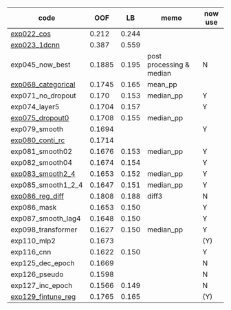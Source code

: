 
|code|OOF|LB|memo|now use|
|--|--|--|--|--|
|[exp022_cos]|0.212|0.244|||
|[exp023_1dcnn]|0.387|0.559|||
|exp045_now_best|0.1885|0.195|post processing & median|N|
|[exp068_categorical]|0.1745|0.165|mean_pp||
|exp071_no_dropout|0.170|0.153|median_pp|Y|
|exp074_layer5|0.1704|0.157||Y|
|[exp075_dropout0]|0.1708|0.155|median_pp||
|exp079_smooth|0.1694|||Y|
|[exp080_conti_rc]|0.1714||||
|exp081_smooth02|0.1676|0.153|median_pp|Y|
|exp082_smooth04|0.1674|0.154||Y|
|[exp083_smooth2_4]|0.1653|0.152|median_pp|Y|
|exp085_smooth1_2_4|0.1647|0.151|median_pp|Y|
|[exp086_reg_diff]|0.1808|0.188|diff3|N|
|exp086_mask|0.1653|0.150||Y|
|exp087_smooth_lag4|0.1648|0.150||Y|
|exp098_transformer|0.1627|0.150|median_pp|Y|
|exp110_mlp2|0.1673|||(Y)|
|exp116_cnn|0.1622|0.150||Y|
|exp125_dec_epoch|0.1669|||N|
|exp126_pseudo|0.1598|||N|
|exp127_inc_epoch|0.1566|0.149||N|
|[exp129_fintune_reg]|0.1765|0.165||(Y)|



[exp022_cos]:https://github.com/trtd56/VentilatorPressurePrediction/blob/565e0de4231d86b7af88a349e3ec03c1abc379c4/src/ventilatorlstm.py
[exp023_1dcnn]:https://www.kaggle.com/takamichitoda/ventilator-1dcnn-lstm?scriptVersionId=76092602
[exp068_categorical]:https://www.kaggle.com/takamichitoda/ventilator-train-classification/notebook?scriptVersionId=76446772
[exp075_dropout0]:https://www.kaggle.com/takamichitoda/ventilator-train-classification?scriptVersionId=76597714
[exp080_conti_rc]:https://www.kaggle.com/takamichitoda/ventilator-train-classification?scriptVersionId=76624771
[exp083_smooth2_4]:https://github.com/trtd56/VentilatorPressurePrediction/blob/2e34d395975d6ad4ef91b77f4d443fd5f12e691a/src/ventilatorlstm.py
[exp086_reg_diff]:https://www.kaggle.com/takamichitoda/ventilator-train-classification-regdiff
[exp129_fintune_reg]:https://www.kaggle.com/takamichitoda/ventilator-fine-tune-regression?scriptVersionId=77059448
